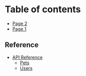 # Table of contents

* [Page 2](README.md)
* [Page 1](page-1.md)

## Reference

* [API Reference](<README (1).md>)
  * [Pets](reference/api-reference/pets.md)
  * [Users](reference/api-reference/users.md)
